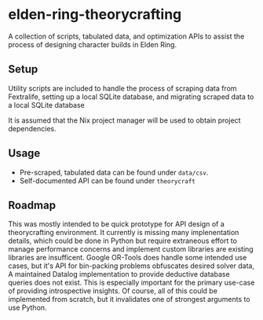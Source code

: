 # elden-ring-theorycrafting
A collection of scripts, tabulated data, and optimization APIs to assist the process of designing character builds in Elden Ring. 

## Setup
Utility scripts are included to handle the process of scraping data from Fextralife, setting up a local SQLite database, and migrating scraped data to a local SQLite database 

It is assumed that the Nix project manager will be used to obtain project dependencies.

## Usage
- Pre-scraped, tabulated data can be found under `data/csv`.
- Self-documented API can be found under `theorycraft`

## Roadmap 
This was mostly intended to be quick prototype for API design of a theorycrafting environment.  It currently is missing many implenentation details, which could be done in Python but require extraneous effort to manage performance concerns and implement custom libraries are existing libraries are insufficent.  Google OR-Tools does handle some intended use cases, but it's API for bin-packing problems obfuscates desired solver data, A maintained Datalog implementation to provide deductive database queries does not exist. This is especially important for the primary use-case of providing introspective insights.  Of course, all of this could be implemented from scratch, but it invalidates one of strongest arguments to use Python. 


